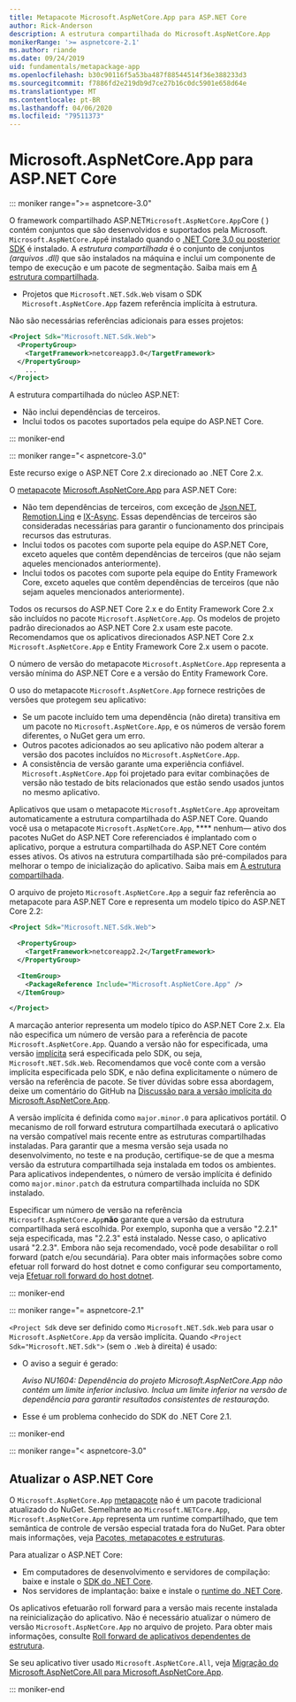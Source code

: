 ```yaml
---
title: Metapacote Microsoft.AspNetCore.App para ASP.NET Core
author: Rick-Anderson
description: A estrutura compartilhada do Microsoft.AspNetCore.App
monikerRange: '>= aspnetcore-2.1'
ms.author: riande
ms.date: 09/24/2019
uid: fundamentals/metapackage-app
ms.openlocfilehash: b30c90116f5a53ba487f88544514f36e388233d3
ms.sourcegitcommit: f7886fd2e219db9d7ce27b16c0dc5901e658d64e
ms.translationtype: MT
ms.contentlocale: pt-BR
ms.lasthandoff: 04/06/2020
ms.locfileid: "79511373"
---
```

# <a name="microsoftaspnetcoreapp-for-aspnet-core"></a>Microsoft.AspNetCore.App para ASP.NET Core

::: moniker range=">= aspnetcore-3.0"

 O framework compartilhado ASP.NET`Microsoft.AspNetCore.App`Core ( ) contém conjuntos que são desenvolvidos e suportados pela Microsoft. `Microsoft.AspNetCore.App`é instalado quando o [.NET Core 3.0 ou posterior SDK](https://dotnet.microsoft.com/download/dotnet-core/3.0) é instalado. A *estrutura compartilhada* é o conjunto de conjuntos *(arquivos .dll)* que são instalados na máquina e inclui um componente de tempo de execução e um pacote de segmentação. Saiba mais em [A estrutura compartilhada](https://natemcmaster.com/blog/2018/08/29/netcore-primitives-2/).

* Projetos que `Microsoft.NET.Sdk.Web` visam o SDK `Microsoft.AspNetCore.App` fazem referência implícita à estrutura.

Não são necessárias referências adicionais para esses projetos:

```xml
<Project Sdk="Microsoft.NET.Sdk.Web">
  <PropertyGroup>
    <TargetFramework>netcoreapp3.0</TargetFramework>
  </PropertyGroup>
    ...
</Project>
```

A estrutura compartilhada do núcleo ASP.NET:

* Não inclui dependências de terceiros.
* Inclui todos os pacotes suportados pela equipe do ASP.NET Core.

::: moniker-end

::: moniker range="< aspnetcore-3.0"

Este recurso exige o ASP.NET Core 2.x direcionado ao .NET Core 2.x.

O [metapacote](/dotnet/core/packages#metapackages) [Microsoft.AspNetCore.App](https://www.nuget.org/packages/Microsoft.AspNetCore.App) para ASP.NET Core:

* Não tem dependências de terceiros, com exceção de [Json.NET](https://www.nuget.org/packages/Newtonsoft.Json/), [Remotion.Linq](https://www.nuget.org/packages/Remotion.Linq/) e [IX-Async](https://www.nuget.org/packages/System.Interactive.Async/). Essas dependências de terceiros são consideradas necessárias para garantir o funcionamento dos principais recursos das estruturas.
* Inclui todos os pacotes com suporte pela equipe do ASP.NET Core, exceto aqueles que contêm dependências de terceiros (que não sejam aqueles mencionados anteriormente).
* Inclui todos os pacotes com suporte pela equipe do Entity Framework Core, exceto aqueles que contêm dependências de terceiros (que não sejam aqueles mencionados anteriormente).

Todos os recursos do ASP.NET Core 2.x e do Entity Framework Core 2.x são incluídos no pacote `Microsoft.AspNetCore.App`. Os modelos de projeto padrão direcionados ao ASP.NET Core 2.x usam este pacote. Recomendamos que os aplicativos direcionados ASP.NET Core 2.x `Microsoft.AspNetCore.App` e Entity Framework Core 2.x usem o pacote.

O número de versão do metapacote `Microsoft.AspNetCore.App` representa a versão mínima do ASP.NET Core e a versão do Entity Framework Core.

O uso do metapacote `Microsoft.AspNetCore.App` fornece restrições de versões que protegem seu aplicativo:

* Se um pacote incluído tem uma dependência (não direta) transitiva em um pacote no `Microsoft.AspNetCore.App`, e os números de versão forem diferentes, o NuGet gera um erro.
* Outros pacotes adicionados ao seu aplicativo não podem alterar a versão dos pacotes incluídos no `Microsoft.AspNetCore.App`.
* A consistência de versão garante uma experiência confiável. `Microsoft.AspNetCore.App` foi projetado para evitar combinações de versão não testado de bits relacionados que estão sendo usados juntos no mesmo aplicativo.

Aplicativos que usam o metapacote `Microsoft.AspNetCore.App` aproveitam automaticamente a estrutura compartilhada do ASP.NET Core. Quando você usa o metapacote `Microsoft.AspNetCore.App`, **** nenhum&mdash; ativo dos pacotes NuGet do ASP.NET Core referenciados é implantado com o aplicativo, porque a estrutura compartilhada do ASP.NET Core contém esses ativos. Os ativos na estrutura compartilhada são pré-compilados para melhorar o tempo de inicialização do aplicativo. Saiba mais em [A estrutura compartilhada](https://natemcmaster.com/blog/2018/08/29/netcore-primitives-2/).

O arquivo de projeto `Microsoft.AspNetCore.App` a seguir faz referência ao metapacote para ASP.NET Core e representa um modelo típico do ASP.NET Core 2.2:

```xml
<Project Sdk="Microsoft.NET.Sdk.Web">

  <PropertyGroup>
    <TargetFramework>netcoreapp2.2</TargetFramework>
  </PropertyGroup>

  <ItemGroup>
    <PackageReference Include="Microsoft.AspNetCore.App" />
  </ItemGroup>

</Project>
```

A marcação anterior representa um modelo típico do ASP.NET Core 2.x. Ela não especifica um número de versão para a referência de pacote `Microsoft.AspNetCore.App`. Quando a versão não for especificada, uma versão [implícita](https://github.com/dotnet/core/blob/master/release-notes/1.0/sdk/1.0-rc3-implicit-package-refs.md) será especificada pelo SDK, ou seja, `Microsoft.NET.Sdk.Web`. Recomendamos que você conte com a versão implícita especificada pelo SDK, e não defina explicitamente o número de versão na referência de pacote. Se tiver dúvidas sobre essa abordagem, deixe um comentário do GitHub na [Discussão para a versão implícita do Microsoft.AspNetCore.App](https://github.com/dotnet/AspNetCore.Docs/issues/6430).

A versão implícita é definida como `major.minor.0` para aplicativos portátil. O mecanismo de roll forward estrutura compartilhada executará o aplicativo na versão compatível mais recente entre as estruturas compartilhadas instaladas. Para garantir que a mesma versão seja usada no desenvolvimento, no teste e na produção, certifique-se de que a mesma versão da estrutura compartilhada seja instalada em todos os ambientes. Para aplicativos independentes, o número de versão implícita é definido como `major.minor.patch` da estrutura compartilhada incluída no SDK instalado.

Especificar um número de versão na referência `Microsoft.AspNetCore.App`**não** garante que a versão da estrutura compartilhada será escolhida. Por exemplo, suponha que a versão "2.2.1" seja especificada, mas "2.2.3" está instalado. Nesse caso, o aplicativo usará "2.2.3". Embora não seja recomendado, você pode desabilitar o roll forward (patch e/ou secundária). Para obter mais informações sobre como efetuar roll forward do host dotnet e como configurar seu comportamento, veja [Efetuar roll forward do host dotnet](https://github.com/dotnet/core-setup/blob/master/Documentation/design-docs/roll-forward-on-no-candidate-fx.md).

::: moniker-end

::: moniker range="= aspnetcore-2.1"

`<Project Sdk` deve ser definido como `Microsoft.NET.Sdk.Web` para usar o `Microsoft.AspNetCore.App` da versão implícita. Quando `<Project Sdk="Microsoft.NET.Sdk">` (sem o `.Web` à direita) é usado:

* O aviso a seguir é gerado:

  *Aviso NU1604: Dependência do projeto Microsoft.AspNetCore.App não contém um limite inferior inclusivo. Inclua um limite inferior na versão de dependência para garantir resultados consistentes de restauração.*

* Esse é um problema conhecido do SDK do .NET Core 2.1.

::: moniker-end

::: moniker range="< aspnetcore-3.0"

<a name="update"></a>

## <a name="update-aspnet-core"></a>Atualizar o ASP.NET Core

O `Microsoft.AspNetCore.App` [metapacote](/dotnet/core/packages#metapackages) não é um pacote tradicional atualizado do NuGet. Semelhante ao `Microsoft.NETCore.App`, `Microsoft.AspNetCore.App` representa um runtime compartilhado, que tem semântica de controle de versão especial tratada fora do NuGet. Para obter mais informações, veja [Pacotes, metapacotes e estruturas](/dotnet/core/packages).

Para atualizar o ASP.NET Core:

* Em computadores de desenvolvimento e servidores de compilação: baixe e instale o [SDK do .NET Core](https://dotnet.microsoft.com/download).
* Nos servidores de implantação: baixe e instale o [runtime do .NET Core](https://dotnet.microsoft.com/download).

 Os aplicativos efetuarão roll forward para a versão mais recente instalada na reinicialização do aplicativo. Não é necessário atualizar o número de versão `Microsoft.AspNetCore.App` no arquivo de projeto. Para obter mais informações, consulte [Roll forward de aplicativos dependentes de estrutura](/dotnet/core/versions/selection#framework-dependent-apps-roll-forward).

Se seu aplicativo tiver usado `Microsoft.AspNetCore.All`, veja [Migração do Microsoft.AspNetCore.All para Microsoft.AspNetCore.App](xref:fundamentals/metapackage#migrate).

::: moniker-end
